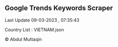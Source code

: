 

## Google Trends Keywords Scraper 
 
Last Update 09-03-2023 , 07:35:43

Country List :
VIETNAM.json



© Abdul Muttaqin 
